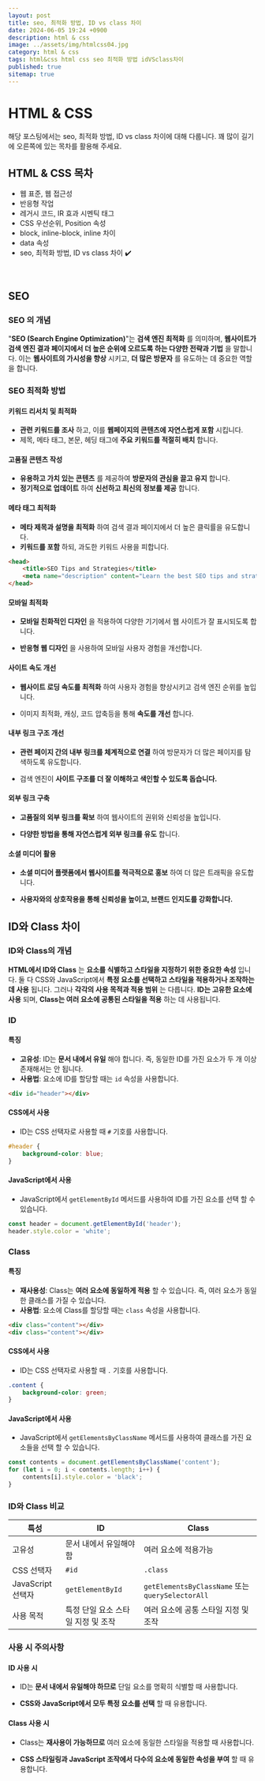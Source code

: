 ```yaml
---
layout: post
title: seo, 최적화 방법, ID vs class 차이
date: 2024-06-05 19:24 +0900
description: html & css
image: ../assets/img/htmlcss04.jpg
category: html & css
tags: html&css html css seo 최적화 방법 idVSclass차이
published: true
sitemap: true
---
```


# HTML & CSS
해당 포스팅에서는 seo, 최적화 방법, ID vs class 차이에 대해 다룹니다. 꽤 많이 길기에 오른쪽에 있는 목차를 활용해 주세요.<br />


## __HTML & CSS 목차__
* 웹 표준, 웹 접근성 <br/>
* 반응형 작업 <br/>
* 레거시 코드, IR 효과 시멘틱 태그<br/>
* CSS 우선순위, Position 속성<br/>
* block, inline-block, inline 차이 <br/>
* data 속성<br/>
* seo, 최적화 방법, ID vs class 차이 ✔️<br/>

<br/>

## __SEO__<br/>

### __SEO 의 개념__
"__SEO (Search Engine Optimization)__"는 __검색 엔진 최적화__ 를 의미하며, __웹사이트가 검색 엔진 결과 페이지에서 더 높은 순위에 오르도록 하는 다양한 전략과 기법__ 을 말합니다. 이는 __웹사이트의 가시성을 향상__ 시키고, __더 많은 방문자__ 를 유도하는 데 중요한 역할을 합니다.

### __SEO 최적화 방법__

#### __키워드 리서치 및 최적화__

* __관련 키워드를 조사__ 하고, 이를 __웹페이지의 콘텐츠에 자연스럽게 포함__ 시킵니다.<br/>
* 제목, 메타 태그, 본문, 헤딩 태그에 __주요 키워드를 적절히 배치__ 합니다.<br/>

#### __고품질 콘텐츠 작성__

* __유용하고 가치 있는 콘텐츠__ 를 제공하여 __방문자의 관심을 끌고 유지__ 합니다.<br/>
* __정기적으로 업데이트__ 하여 __신선하고 최신의 정보를 제공__ 합니다.<br/>

#### __메타 태그 최적화__

* __메타 제목과 설명을 최적화__ 하여 검색 결과 페이지에서 더 높은 클릭률을 유도합니다.<br/>
* __키워드를 포함__ 하되, 과도한 키워드 사용을 피합니다.<br/>

```html
<head>
    <title>SEO Tips and Strategies</title>
    <meta name="description" content="Learn the best SEO tips and strategies to improve your website's search engine ranking.">
</head>
```

#### __모바일 최적화__

* __모바일 친화적인 디자인__ 을 적용하여 다양한 기기에서 웹 사이트가 잘 표시되도록 합니다.<br/>

* __반응형 웹 디자인__ 을 사용하여 모바일 사용자 경험을 개선합니다.<br/>

#### __사이트 속도 개선__

* __웹사이트 로딩 속도를 최적화__ 하여 사용자 경험을 향상시키고 검색 엔진 순위를 높입니다.<br/>

* 이미지 최적화, 캐싱, 코드 압축등을 통해 __속도를 개선__ 합니다.<br/>

#### __내부 링크 구조 개선__

* __관련 페이지 간의 내부 링크를 체계적으로 연결__ 하여 방문자가 더 많은 페이지를 탐색하도록 유도합니다.<br/>

* 검색 엔진이 __사이트 구조를 더 잘 이해하고 색인할 수 있도록 돕습니다.__<br/>

#### __외부 링크 구축__

* __고품질의 외부 링크를 확보__ 하여 웹사이트의 권위와 신뢰성을 높입니다.<br/>

* __다양한 방법을 통해 자연스럽게 외부 링크를 유도__ 합니다.<br/>

#### __소셜 미디어 활용__

* __소셜 미디어 플랫폼에서 웹사이트를 적극적으로 홍보__ 하여 더 많은 트래픽을 유도합니다.<br/>

* __사용자와의 상호작용을 통해 신뢰성을 높이고, 브랜드 인지도를 강화합니다.__<br/>

## __ID와 Class 차이__<br/>

### __ID와 Class의 개념__
__HTML에서 ID와 Class__ 는 __요소를 식별하고 스타일을 지정하기 위한 중요한 속성__ 입니다. 둘 다 CSS와 JavaScript에서 __특정 요소를 선택하고 스타일을 적용하거나 조작하는 데 사용__ 됩니다. 그러나 __각각의 사용 목적과 적용 범위__ 는 다릅니다.
__ID는 고유한 요소에 사용__ 되며, __Class는 여러 요소에 공통된 스타일을 적용__ 하는 데 사용됩니다.

### __ID__

#### __특징__

* __고유성__: ID는 __문서 내에서 유일__ 해야 합니다. 즉, 동일한 ID를 가진 요소가 두 개 이상 존재해서는 안 됩니다.<br/>
* __사용법__: 요소에 ID를 할당할 때는 `id` 속성을 사용합니다.<br/>

```html
<div id="header"></div>
```

#### __CSS에서 사용__

* ID는 CSS 선택자로 사용할 때 `#` 기호를 사용합니다.<br/>

```css
#header {
    background-color: blue;
}
```

#### __JavaScript에서 사용__

* JavaScript에서 `getElementById` 메서드를 사용하여 ID를 가진 요소를 선택 할 수 있습니다.<br/>

```javascript
const header = document.getElementById('header');
header.style.color = 'white';
```

### __Class__

#### __특징__

* __재사용성__: Class는 __여러 요소에 동일하게 적용__ 할 수 있습니다. 즉, 여러 요소가 동일한 클래스를 가질 수 있습니다.<br/>
* __사용법__: 요소에 Class를 할당할 때는 `class` 속성을 사용합니다.<br/>

```html
<div class="content"></div>
<div class="content"></div>
```

#### __CSS에서 사용__

* ID는 CSS 선택자로 사용할 때 `.` 기호를 사용합니다.<br/>

```css
.content {
    background-color: green;
}
```

#### __JavaScript에서 사용__

* JavaScript에서 `getElementsByClassName` 메서드를 사용하여 클래스를 가진 요소들을 선택 할 수 있습니다.<br/>

```javascript
const contents = document.getElementsByClassName('content');
for (let i = 0; i < contents.length; i++) {
    contents[i].style.color = 'black';
}
```

### __ID와 Class 비교__

|특성|ID|Class|
|---|---|---|
|고유성|문서 내에서 유일해야 함|여러 요소에 적용가능|
|CSS 선택자| `#id` | `.class` |
|JavaScript 선택자| `getElementById` | `getElementsByClassName` 또는 `querySelectorAll` |
|사용 목적|특정 단일 요소 스타일 지정 및 조작|여러 요소에 공통 스타일 지정 및 조작|

### __사용 시 주의사항__

#### __ID 사용 시__

* ID는 __문서 내에서 유일해야 하므로__ 단일 요소를 명확히 식별할 때 사용합니다.

* __CSS와 JavaScript에서 모두 특정 요소를 선택__ 할 때 유용합니다.

#### __Class 사용 시__

* Class는 __재사용이 가능하므로__ 여러 요소에 동일한 스타일을 적용할 때 사용합니다.

* __CSS 스타일링과 JavaScript 조작에서 다수의 요소에 동일한 속성을 부여__ 할 때 유용합니다.
